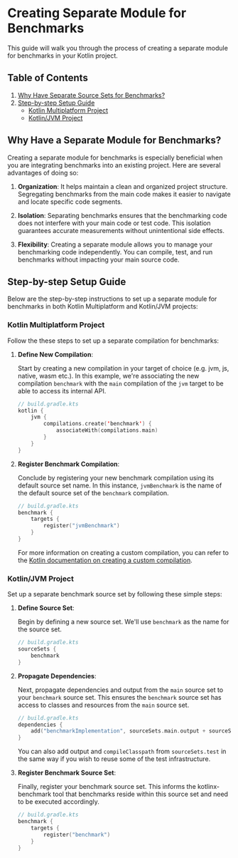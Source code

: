 # Creating Separate Module for Benchmarks

This guide will walk you through the process of creating a separate module for benchmarks in your Kotlin project.

## Table of Contents

1. [Why Have Separate Source Sets for Benchmarks?](#why-have-a-separate-module-for-benchmarks)
2. [Step-by-step Setup Guide](#step-by-step-setup-guide)
   - [Kotlin Multiplatform Project](#kotlin-multiplatform-project)
   - [Kotlin/JVM Project](#kotlinjvm-project)

## Why Have a Separate Module for Benchmarks?

Creating a separate module for benchmarks is especially beneficial when you are integrating benchmarks into an existing project. Here are several advantages of doing so:

1. **Organization**: It helps maintain a clean and organized project structure. Segregating benchmarks from the main code makes it easier to navigate and locate specific code segments.

2. **Isolation**: Separating benchmarks ensures that the benchmarking code does not interfere with your main code or test code. This isolation guarantees accurate measurements without unintentional side effects.

3. **Flexibility**: Creating a separate module allows you to manage your benchmarking code independently. You can compile, test, and run benchmarks without impacting your main source code.

## Step-by-step Setup Guide

Below are the step-by-step instructions to set up a separate module for benchmarks in both Kotlin Multiplatform and Kotlin/JVM projects:

### Kotlin Multiplatform Project

Follow the these steps to set up a separate compilation for benchmarks:

1. **Define New Compilation**:

    Start by creating a new compilation in your target of choice (e.g. jvm, js, native, wasm etc.). 
    In this example, we're associating the new compilation `benchmark` with the `main` compilation of the `jvm` target to be able to access its internal API.

    ```kotlin
    // build.gradle.kts
    kotlin { 
        jvm { 
            compilations.create('benchmark') {
                associateWith(compilations.main)
            }
        }
    }
    ```

2. **Register Benchmark Compilation**:

    Conclude by registering your new benchmark compilation using its default source set name. In this instance, `jvmBenchmark` is the name of the default source set of the `benchmark` compilation.

    ```kotlin
    // build.gradle.kts
    benchmark {
        targets {
            register("jvmBenchmark")
        }
    }
    ```

    For more information on creating a custom compilation, you can refer to the [Kotlin documentation on creating a custom compilation](https://kotlinlang.org/docs/multiplatform-configure-compilations.html#create-a-custom-compilation).

### Kotlin/JVM Project

Set up a separate benchmark source set by following these simple steps:

1. **Define Source Set**:

    Begin by defining a new source set. We'll use `benchmark` as the name for the source set.

    ```kotlin
    // build.gradle.kts
    sourceSets {
        benchmark
    }
    ```

2. **Propagate Dependencies**:

    Next, propagate dependencies and output from the `main` source set to your `benchmark` source set. This ensures the `benchmark` source set has access to classes and resources from the `main` source set.

    ```kotlin
    // build.gradle.kts
    dependencies {
        add("benchmarkImplementation", sourceSets.main.output + sourceSets.main.runtimeClasspath)
    }
    ```

    You can also add output and `compileClasspath` from `sourceSets.test` in the same way if you wish to reuse some of the test infrastructure.

3. **Register Benchmark Source Set**:

    Finally, register your benchmark source set. This informs the kotlinx-benchmark tool that benchmarks reside within this source set and need to be executed accordingly.

    ```kotlin
    // build.gradle.kts
    benchmark {
        targets { 
            register("benchmark")
        }
    }
    ```

